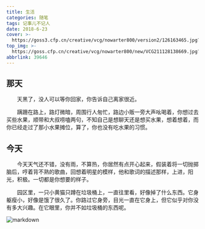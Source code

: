 ```yaml
---
title: 生活
categories: 随笔
tags: 记事儿不记人
date: 2018-6-23
cover: >-
  https://goss3.cfp.cn/creative/vcg/nowarter800/version2/126163465.jpg?x-oss-process=image/format,webp
top_img: >-
  https://goss.cfp.cn/creative/vcg/nowarter800/new/VCG211128138669.jpg?x-oss-process=image/format,webp
abbrlink: 39646
---
```

<!-- Welcome to [Hexo](https://hexo.io/)! This is your very first post. Check [documentation](https://hexo.io/docs/) for more info. If you get any problems when using Hexo, you can find the answer in [troubleshooting](https://hexo.io/docs/troubleshooting.html) or you can ask me on [GitHub](https://github.com/hexojs/hexo/issues). -->

## 那天

&emsp;&emsp;天黑了，没人可以等你回家，你告诉自己离家很近。

​ &emsp;&emsp;蹒跚在路上，路灯微暗，周围行人匆忙，路边小贩一旁大声吆喝着，你想过去买些水果，顺带和大叔唠嗑两句，不知自己是想聊天还是想买水果，想着想着，而你已经走过了那小水果摊位，算了，你也没有吃水果的习惯。

## 今天
​ &emsp;&emsp;今天天气还不错，没有雨，不算热，你居然有点开心起来，假装着将一切抛掷脑后，哼着背不熟的歌曲，回想着明星的模样，他和歌词的描述那样，上进，阳光，积极。一切都是你想要的样子。

​ &emsp;&emsp;园区里，一只小黄猫只蹲在垃圾桶上，一直往里看，好像掉了什么东西。它身躯瘦小，好像是饿了很久了。你路过它身旁，目光一直在它身上，但它似乎对你没有多大兴趣。在它眼里，你并不如垃圾桶的东西呢。

![markdown](https://goss.cfp.cn/creative/vcg/nowarter800/new/VCG211130066346.jpg?x-oss-process=image/format,webp)